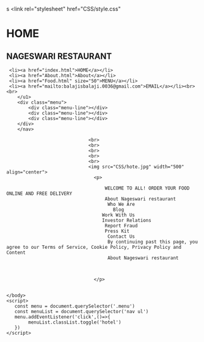 s<html>
    <head>
        <title>FOOD</title>
        <link rel="stylesheet" href="CSS/style.css"
    </head>
    <h1>HOME</h1>
    <h2>NAGESWARI RESTAURANT</h2>
    <body>
        <nav>
    <u1 class="hotel"> 

     <li><a href="index.html">HOME</a></li>
     <li><a href="About.html">About</a></li>
     <li><a href="Food.html" size="50">MENU</a></li>
     <li><a href="mailto:balajisbalaji.0036@gmail.com">EMAIL</a></li><br><br>
        </u1> 
        <div class="menu">
            <div class="menu-line"></div>
            <div class="menu-line"></div>
            <div class="menu-line"></div>
        </div> 
        </nav>

                                  <br>
                                  <br>
                                  <br>
                                  <br> 
                                  <br>
                                  <img src="CSS/hote.jpg" width="500" align="center">
                                    <p>

                                        WELCOME TO ALL! ORDER YOUR FOOD ONLINE AND FREE DELIVERY 
                                        About Nageswari restaurant
                                         Who We Are
                                           Blog
                                       Work With Us
                                       Investor Relations
                                        Report Fraud
                                        Press Kit
                                         Contact Us 
                                         By continuing past this page, you agree to our Terms of Service, Cookie Policy, Privacy Policy and Content 
                                         About Nageswari restaurant



                                    </p>
                                    
        
    </body>
    <script>
       const menu = document.querySelector('.menu')
       const menuList = document.querySelector('nav ul')
       menu.addEventListener('click',()=>{
            menuList.classList.toggle('hotel')
       })
    </script>
</html>
